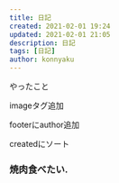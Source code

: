 ```yaml
---
title: 日記
created: 2021-02-01 19:24
updated: 2021-02-01 21:05
description: 日記
tags: [日記]
author: konnyaku
---
```

やったこと

imageタグ追加

footerにauthor追加

createdにソート


### 焼肉食べたい.